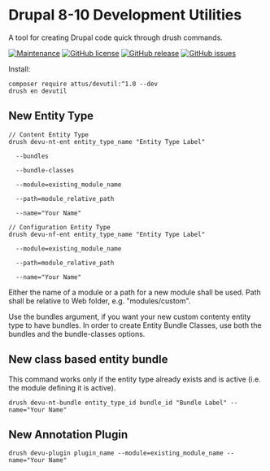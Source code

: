# Drupal 8-10 Development Utilities

A tool for creating Drupal code quick through drush commands.

[![Maintenance](https://img.shields.io/badge/Maintained%3F-yes-green.svg)](https://GitHub.com/attus74/devutil/graphs/commit-activity)
[![GitHub license](https://img.shields.io/github/license/attus74/devutil.svg)](https://github.com/attus74/devutil/blob/master/LICENSE)
[![GitHub release](https://img.shields.io/github/release/attus74/devutil.svg)](https://GitHub.com/attus74/devutil/releases/)
[![GitHub issues](https://img.shields.io/github/issues/attus74/devutil.svg)](https://GitHub.com/attus74/devutil/issues/)


Install: 
```
composer require attus/devutil:^1.0 --dev
drush en devutil
```

## New Entity Type
```
// Content Entity Type
drush devu-nt-ent entity_type_name "Entity Type Label" 

  --bundles 

  --bundle-classes 

  --module=existing_module_name 

  --path=module_relative_path 

  --name="Your Name"

// Configuration Entity Type
drush devu-nf-ent entity_type_name "Entity Type Label" 

  --module=existing_module_name 

  --path=module_relative_path 

  --name="Your Name"
```
Either the name of a module or a path for a new module shall be used. Path shall be relative to Web folder, e.g. "modules/custom".

Use the bundles argument, if you want your new custom contenty entity type to have bundles. In order to create
Entity Bundle Classes, use both the bundles and the bundle-classes options.

## New class based entity bundle
This command works only if the entity type already exists and is active (i.e. the module defining it is active).
```
drush devu-nt-bundle entity_type_id bundle_id "Bundle Label" --name="Your Name"
```

## New Annotation Plugin
```
drush devu-plugin plugin_name --module=existing_module_name --name="Your Name"
```

